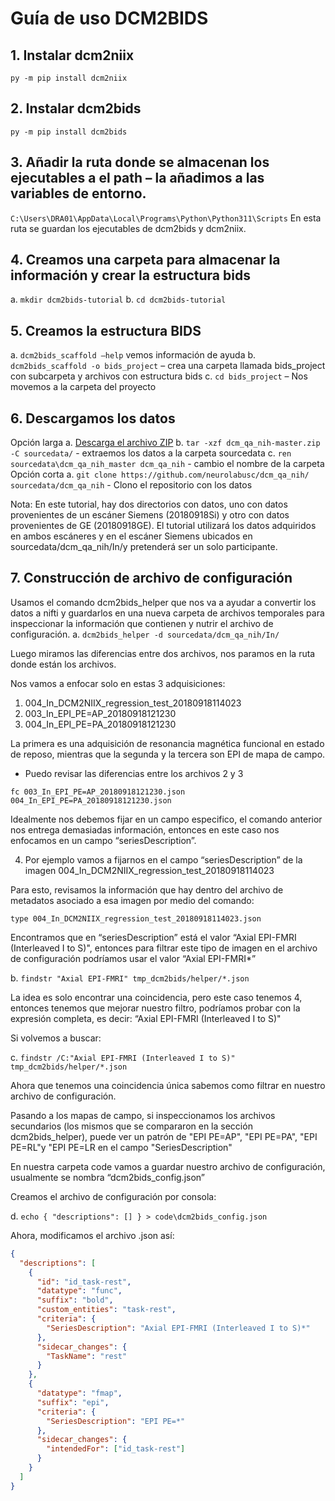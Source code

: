 # Guía de uso DCM2BIDS

## 1. Instalar dcm2niix
   `py -m pip install dcm2niix`

## 2. Instalar dcm2bids
   `py -m pip install dcm2bids`

## 3. Añadir la ruta donde se almacenan los ejecutables a el path – la añadimos a las variables de entorno.
   `C:\Users\DRA01\AppData\Local\Programs\Python\Python311\Scripts`
   En esta ruta se guardan los ejecutables de dcm2bids y dcm2niix.

## 4. Creamos una carpeta para almacenar la información y crear la estructura bids
   a. `mkdir dcm2bids-tutorial`
   b. `cd dcm2bids-tutorial`

## 5. Creamos la estructura BIDS
   a. `dcm2bids_scaffold –help` vemos información de ayuda
   b. `dcm2bids_scaffold -o bids_project` – crea una carpeta llamada bids_project con subcarpeta y archivos con estructura bids
   c. `cd bids_project` – Nos movemos a la carpeta del proyecto

## 6. Descargamos los datos
   Opción larga
   a. [Descarga el archivo ZIP](https://github.com/neurolabusc/dcm_qa_nih/archive/refs/heads/master.zip)
   b. `tar -xzf dcm_qa_nih-master.zip -C sourcedata/` - extraemos los datos a la carpeta sourcedata
   c. `ren sourcedata\dcm_qa_nih_master dcm_qa_nih` - cambio el nombre de la carpeta
   Opción corta
   a. `git clone https://github.com/neurolabusc/dcm_qa_nih/ sourcedata/dcm_qa_nih` - Clono el repositorio con los datos

   Nota: En este tutorial, hay dos directorios con datos, uno con datos provenientes de un escáner Siemens (20180918Si) y otro con datos provenientes de GE (20180918GE). El tutorial utilizará los datos adquiridos en ambos escáneres y en el escáner Siemens ubicados en sourcedata/dcm_qa_nih/In/y pretenderá ser un solo participante.

## 7. Construcción de archivo de configuración
   Usamos el comando dcm2bids_helper que nos va a ayudar a convertir los datos a nifti y guardarlos en una nueva carpeta de archivos temporales para inspeccionar la información que contienen y nutrir el archivo de configuración.
   a. `dcm2bids_helper -d sourcedata/dcm_qa_nih/In/`
   
   Luego miramos las diferencias entre dos archivos, nos paramos en la ruta donde están los archivos.
   
   Nos vamos a enfocar solo en estas 3 adquisiciones:
   1. 004_In_DCM2NIIX_regression_test_20180918114023
   2. 003_In_EPI_PE=AP_20180918121230
   3. 004_In_EPI_PE=PA_20180918121230
   
   La primera es una adquisición de resonancia magnética funcional en estado de reposo, mientras que la segunda y la tercera son EPI de mapa de campo.
   
   - Puedo revisar las diferencias entre los archivos 2 y 3
   
   `fc 003_In_EPI_PE=AP_20180918121230.json 004_In_EPI_PE=PA_20180918121230.json`
   
   Idealmente nos debemos fijar en un campo especifico, el comando anterior nos entrega demasiadas información, entonces en este caso nos enfocamos en un campo “seriesDescription”.
   
   4. Por ejemplo vamos a fijarnos en el campo “seriesDescription” de la imagen 004_In_DCM2NIIX_regression_test_20180918114023
   
   Para esto, revisamos la información que hay dentro del archivo de metadatos asociado a esa imagen por medio del comando:
   
   `type 004_In_DCM2NIIX_regression_test_20180918114023.json`
   
   Encontramos que en “seriesDescription” está el valor “Axial EPI-FMRI (Interleaved I to S)", entonces para filtrar este tipo de imagen en el archivo de configuración podríamos usar el valor “Axial EPI-FMRI*”
   
   b. `findstr "Axial EPI-FMRI" tmp_dcm2bids/helper/*.json`
   
   La idea es solo encontrar una coincidencia, pero este caso tenemos 4, entonces tenemos que mejorar nuestro filtro, podríamos probar con la expresión completa, es decir: “Axial EPI-FMRI (Interleaved I to S)"
   
   Si volvemos a buscar:
   
   c. `findstr /C:"Axial EPI-FMRI (Interleaved I to S)" tmp_dcm2bids/helper/*.json`
   
   Ahora que tenemos una coincidencia única sabemos como filtrar en nuestro archivo de configuración.
   
   Pasando a los mapas de campo, si inspeccionamos los archivos secundarios (los mismos que se compararon en la sección dcm2bids_helper), puede ver un patrón de "EPI PE=AP", "EPI PE=PA", "EPI PE=RL"y "EPI PE=LR en el campo "SeriesDescription"
   
   En nuestra carpeta code vamos a guardar nuestro archivo de configuración, usualmente se nombra “dcm2bids_config.json”
   
   Creamos el archivo de configuración por consola:
   
   d. `echo { "descriptions": [] } > code\dcm2bids_config.json`
   
   Ahora, modificamos el archivo .json así:

```json
{
  "descriptions": [
    {
      "id": "id_task-rest",
      "datatype": "func",
      "suffix": "bold",
      "custom_entities": "task-rest",
      "criteria": {
        "SeriesDescription": "Axial EPI-FMRI (Interleaved I to S)*"
      },
      "sidecar_changes": {
        "TaskName": "rest"
      }
    },
    {
      "datatype": "fmap",
      "suffix": "epi",
      "criteria": {
        "SeriesDescription": "EPI PE=*"
      },
      "sidecar_changes": {
        "intendedFor": ["id_task-rest"]
      }
    }
  ]
}
